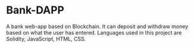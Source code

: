 # Bank-DAPP
A bank web-app based on Blockchain. It can deposit and withdraw money based on what the user has entered. Languages used in this project are Solidity, JavaScript, HTML, CSS.

